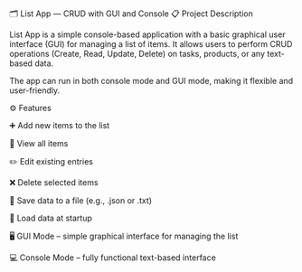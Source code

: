 🗂️ List App — CRUD with GUI and Console
📋 Project Description

List App is a simple console-based application with a basic graphical user interface (GUI) for managing a list of items.
It allows users to perform CRUD operations (Create, Read, Update, Delete) on tasks, products, or any text-based data.

The app can run in both console mode and GUI mode, making it flexible and user-friendly.

⚙️ Features

➕ Add new items to the list

📖 View all items

✏️ Edit existing entries

❌ Delete selected items

💾 Save data to a file (e.g., .json or .txt)

📂 Load data at startup

🖥️ GUI Mode – simple graphical interface for managing the list

💻 Console Mode – fully functional text-based interface
